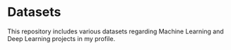 # Datasets
This repository includes various datasets regarding Machine Learning and Deep Learning projects in my profile.
